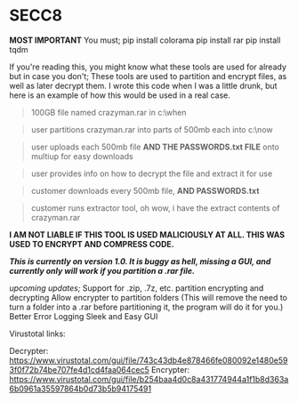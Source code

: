 # SECC8
**MOST IMPORTANT**
You must;
pip install colorama
pip install rar
pip install tqdm


If you're reading this, you might know what these tools are used for already but in case you don't;
These tools are used to partition and encrypt files, as well as later decrypt them.
I wrote this code when I was a little drunk, but here is an example of how this would be used in a real case.
> 100GB file named crazyman.rar in c:\when

> user partitions crazyman.rar into parts of 500mb each into c:\now

> user uploads each 500mb file **AND THE PASSWORDS.txt FILE** onto multiup for easy downloads

> user provides info on how to decrypt the file and extract it for use

> customer downloads every 500mb file, **AND PASSWORDS.txt**

> customer runs extractor tool, oh wow, i have the extract contents of crazyman.rar

**I AM NOT LIABLE IF THIS TOOL IS USED MALICIOUSLY AT ALL. THIS WAS USED TO ENCRYPT AND COMPRESS CODE.**

***This is currently on version 1.0. It is buggy as hell, missing a GUI, and currently only will work if you partition a .rar file.***

*upcoming updates;*
  Support for .zip, .7z, etc. partition encrypting and decrypting
  Allow encrypter to partition folders (This will remove the need to turn a folder into a .rar before partitioning it, the program will do it for you.)
  Better Error Logging
  Sleek and Easy GUI
  
Virustotal links:

Decrypter: https://www.virustotal.com/gui/file/743c43db4e878466fe080092e1480e593f0f72b74be707fe4d1cd4faa064cec5
Encrypter: https://www.virustotal.com/gui/file/b254baa4d0c8a431774944a1f1b8d363a6b0961a35597864b0d73b5b94175491
